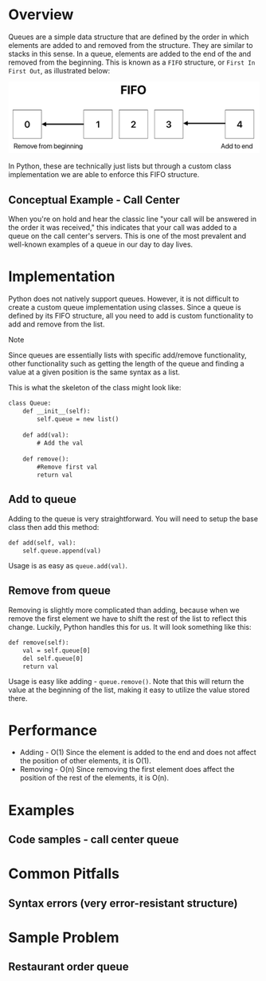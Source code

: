 # Overview
Queues are a simple data structure that are defined by the order in which elements are added to and removed from the structure. They are similar to stacks in this sense. In a queue, elements are added to the end of the and removed from the beginning. This is known as a `FIFO` structure, or `First In First Out`, as illustrated below:

![Illustration of the FIFO structure showing an element being removed from the beginning and another being added to the end.](./queues-img-1.png)

In Python, these are technically just lists but through a custom class implementation we are able to enforce this FIFO structure.

## Conceptual Example - Call Center
When you're on hold and hear the classic line "your call will be answered in the order it was received," this indicates that your call was added to a queue on the call center's servers. This is one of the most prevalent and well-known examples of a queue in our day to day lives.

# Implementation
Python does not natively support queues. However, it is not difficult to create a custom queue implementation using classes. Since a queue is defined by its FIFO structure, all you need to add is custom functionality to add and remove from the list.

> [!NOTE]
> Since queues are essentially lists with specific add/remove functionality, other functionality such as getting the length of the queue and finding a value at a given position is the same syntax as a list.

This is what the skeleton of the class might look like:
```
class Queue:
    def __init__(self):
        self.queue = new list()

    def add(val):
        # Add the val

    def remove():
        #Remove first val
        return val
```

## Add to queue
Adding to the queue is very straightforward. You will need to setup the base class then add this method:
```
def add(self, val):
    self.queue.append(val)
```
Usage is as easy as `queue.add(val)`.

## Remove from queue
Removing is slightly more complicated than adding, because when we remove the first element we have to shift the rest of the list to reflect this change. Luckily, Python handles this for us. It will look something like this:
```
def remove(self):
    val = self.queue[0]
    del self.queue[0]
    return val
```
Usage is easy like adding - `queue.remove()`. Note that this will return the value at the beginning of the list, making it easy to utilize the value stored there.

# Performance
- Adding - O(1)
Since the element is added to the end and does not affect the position of other elements, it is O(1).
- Removing - O(n)
Since removing the first element does affect the position of the rest of the elements, it is O(n).

# Examples
## Code samples - call center queue

# Common Pitfalls
## Syntax errors (very error-resistant structure)

# Sample Problem
## Restaurant order queue